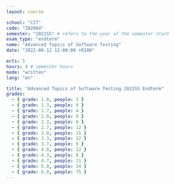```yaml
---
layout: course

school: "CIT"
code: "IN2084"
semester: "2022SS" # refers to the year of the semester start
exam_type: "endterm"
name: "Advanced Topics of Software Testing"
date: "2022-08-12 12:00:00 +0100"

ects: 5
hours: 4 # semester hours
mode: "written"
lang: "en"

title: "Advanced Topics of Software Testing 2022SS Endterm"
grades:
  - { grade: 1.0, people: 3 }
  - { grade: 1.3, people: 9 }
  - { grade: 1.7, people: 4 }
  - { grade: 2.0, people: 9 }
  - { grade: 2.3, people: 8 }
  - { grade: 2.7, people: 12 }
  - { grade: 3.0, people: 15 }
  - { grade: 3.3, people: 12 }
  - { grade: 3.7, people: 9 }
  - { grade: 4.0, people: 12 }
  - { grade: 4.3, people: 8 }
  - { grade: 4.7, people: 11 }
  - { grade: 5.0, people: 34 }
  - { grade: 6.0, people: 75 }
---
```



